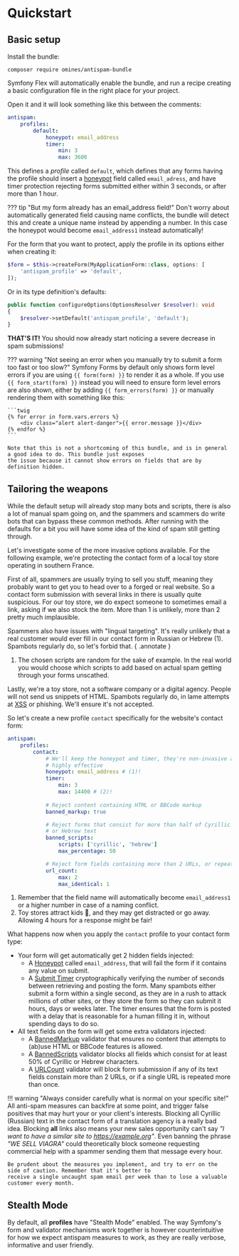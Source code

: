 # Quickstart

## Basic setup

Install the bundle:
```shell
composer require omines/antispam-bundle
```
Symfony Flex will automatically enable the bundle, and run a recipe creating a basic configuration file in the right
place for your project.

Open it and it will look something like this between the comments:

```yaml title="config/packages/antispam.yaml"
antispam:
    profiles:
        default:
            honeypot: email_address
            timer:
                min: 3
                max: 3600
```
This defines a *profile* called `default`, which defines that any forms having the profile should insert a
[honeypot](https://en.wikipedia.org/wiki/Honeypot_(computing)) field called `email_adress`, and have timer protection
rejecting forms submitted either within 3 seconds, or after more than 1 hour.

??? tip "But my form already has an email_address field!"
    Don't worry about automatically generated field causing name conflicts, the bundle will detect this and create
    a unique name instead by appending a number. In this case the honeypot would become `email_address1` instead
    automatically!

For the form that you want to protect, apply the profile in its options either when creating it:
```php
$form = $this->createForm(MyApplicationForm::class, options: [
    'antispam_profile' => 'default',
]);
```
Or in its type definition's defaults:
```php
public function configureOptions(OptionsResolver $resolver): void
{
    $resolver->setDefault('antispam_profile', 'default');
}
```
**THAT'S IT!** You should now already start noticing a severe decrease in spam submissions!

??? warning "Not seeing an error when you manually try to submit a form too fast or too slow?"
    Symfony Forms by default only shows form level errors if you are using `{{ form(form) }}` to render it as a whole.
    If you use `{{ form_start(form) }}` instead you will need to ensure form level errors are also shown, either by
    adding `{{ form_errors(form) }}` or manually rendering them with something like this:

    ```twig
    {% for error in form.vars.errors %}
        <div class="alert alert-danger">{{ error.message }}</div>
    {% endfor %}
    ```

    Note that this is not a shortcoming of this bundle, and is in general a good idea to do. This bundle just exposes
    the issue because it cannot show errors on fields that are by definition hidden.

## Tailoring the weapons

While the default setup will already stop many bots and scripts, there is also a lot of manual spam going on, and the
spammers and scammers do write bots that can bypass these common methods. After running with the defaults for a bit
you will have some idea of the kind of spam still getting through.

Let's investigate some of the more invasive options available. For the following example, we're protecting the contact
form of a local toy store operating in southern France.

First of all, spammers are usually trying to sell you stuff, meaning they probably want to get you to head over to
a forged or real website. So a contact form submission with several links in there is usually quite suspicious. For our
toy store, we do expect someone to sometimes email a link, asking if we also stock the item. More than 1 is unlikely,
more than 2 pretty much implausible.

Spammers also have issues with "lingual targeting". It's really unlikely that a real customer would ever fill in our
contact form in Russian or Hebrew (1). Spambots regularly do, so let's forbid that.
{ .annotate }

1.  The chosen scripts are random for the sake of example. In the real world you would choose which scripts to add based
    on actual spam getting through your forms unscathed.

Lastly, we're a toy store, not a software company or a digital agency. People will not send us snippets of HTML.
Spambots regularly do, in lame attempts at [XSS](https://en.wikipedia.org/wiki/Cross-site_scripting) or phishing.
We'll ensure it's not accepted.

So let's create a new profile `contact` specifically for the website's contact form:
```yaml title="config/packages/antispam.yaml"
antispam:
    profiles:
        contact:
            # We'll keep the honeypot and timer, they're non-invasive and
            # highly effective
            honeypot: email_address # (1)!
            timer:
                min: 3
                max: 14400 # (2)!
            
            # Reject content containing HTML or BBCode markup
            banned_markup: true

            # Reject forms that consist for more than half of Cyrillic (Russian)
            # or Hebrew text
            banned_scripts:
                scripts: ['cyrillic', 'hebrew']
                max_percentage: 50

            # Reject form fields containing more than 2 URLs, or repeating identical URLs
            url_count:
                max: 2
                max_identical: 1
```

1. Remember that the field name will automatically become `email_address1` or a higher number in case of a naming conflict.
2. Toy stores attract kids :child:, and they may get distracted or go away. Allowing 4 hours for a response might be fair!

What happens now when you apply the `contact` profile to your contact form type:

- Your form will get automatically get 2 hidden fields injected:
    * A [Honeypot](form/honeypot.md) called `email_address`, that will fail the form if it contains any value on submit.
    * A [Submit Timer](form/submit_timer.md) cryptographically verifying the number of seconds between retrieving and
      posting the form. Many spambots either submit a form within a single second, as they are in a rush to attack
      millions of other sites, or they store the form so they can submit it hours, days or weeks later. The timer ensures
      that the form is posted with a delay that is reasonable for a human filling it in, without spending days to do so.
- All text fields on the form will get some extra validators injected:
    * A [BannedMarkup](validator/banned_markup.md) validator that ensures no content that attempts to (ab)use HTML or
      BBCode features is allowed.
    * A [BannedScripts](validator/banned_scripts.md) validator blocks all fields which consist for at least 50% of
      Cyrillic or Hebrew characters.
    * A [URLCount](validator/url_count.md) validator will block form submission if any of its text fields constain more
      than 2 URLs, or if a single URL is repeated more than once. 

!!! warning "Always consider carefully what is normal on your specific site!"
    All anti-spam measures can backfire at some point, and trigger false positives that may hurt your or your client's
    interests. Blocking all Cyrillic (Russian) text in the contact form of a translation agency is a really bad idea. 
    Blocking **all** links also means your new sales opportunity can't say *"I want to have a similar site to 
    https://example.org"*. Even banning the phrase *"WE SELL VIAGRA"* could theoretically block someone requesting
    commercial help with a spammer sending them that message every hour.

    Be prudent about the measures you implement, and try to err on the side of caution. Remember that it's better to
    receive a single uncaught spam email per week than to lose a valuable customer every month.

## Stealth Mode

By default, all **profiles** have "Stealth Mode" enabled. The way Symfony's form and validator mechanisms work together
is however counterintuitive for how we expect antispam measures to work, as they are really verbose, informative and
user friendly.

